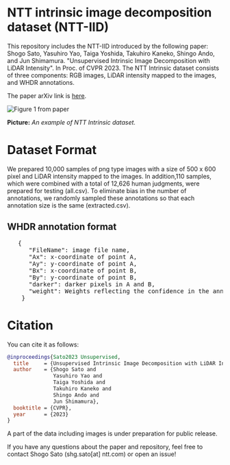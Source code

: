 # NTT intrinsic image decomposition dataset (NTT-IID)

This repository includes the NTT-IID introduced by the following paper: Shogo Sato, Yasuhiro Yao, Taiga Yoshida, Takuhiro Kaneko, Shingo Ando, and Jun Shimamura. "Unsupervised Intrinsic Image Decomposition with LiDAR Intensity". In Proc. of CVPR 2023.
The NTT Intrinsic dataset consists of three components: RGB images, LiDAR intensity mapped to the images, and WHDR annotations.

The paper arXiv link is [here](https://arxiv.org/abs/2303.10820).

![Figure 1 from paper](./sample.png)

**Picture:**  *An example of NTT Intrinsic dataset.*

# Dataset Format
We prepared 10,000 samples of png type images with a size of 500 x 600 pixel and LiDAR intensity mapped to the images. In addition,110 samples, which were combined with a total of 12,626 human judgments, were prepared for testing (all.csv). To eliminate bias in the number of annotations, we randomly sampled these annotations so that each annotation size is the same (extracted.csv).

## WHDR annotation format
<pre>
   {
      "FileName": image file name,
      "Ax": x-coordinate of point A,
      "Ay": y-coordinate of point A,
      "Bx": x-coordinate of point B,
      "By": y-coordinate of point B,
      "darker": darker pixels in A and B,
      "weight": Weights reflecting the confidence in the annotation,
    }
</pre>

# Citation
You can cite it as follows:
```bibtex
@inproceedings{Sato2023 Unsupervised,
  title     = {Unsupervised Intrinsic Image Decomposition with LiDAR Intensity},
  author    = {Shogo Sato and 
               Yasuhiro Yao and
               Taiga Yoshida and
               Takuhiro Kaneko and
               Shingo Ando and
               Jun Shimamura},
  booktitle = {CVPR},
  year      = {2023}
}
```

A part of the data including images is under preparation for public release.

If you have any questions about the paper and repository, feel free to contact Shogo Sato (shg.sato[at] ntt.com) or open an issue!
